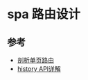 # spa 路由设计

## 参考

- [剖析单页路由](https://zhuanlan.zhihu.com/p/31874420)
- [history API详解](http://blog.csdn.net/u012028371/article/details/67636395)